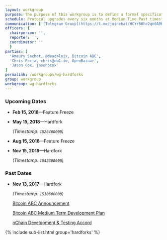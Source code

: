 ```yaml
---
layout: workgroup
purpose: The purpose of this workgroup is to define a formal specification for how hardforks will be done on a regular basis going forward.
schedule: Protocol upgrades every six months at Median Time Past timestamps. Code and features to be included in the upgrade will be finalized three months prior to the upgrade.
communication: ['[Telegram Group](https://t.me/joinchat/HCYr50he2qn0A9bSLZWoqg)']
officers: {
  chairperson: '',
  reporter: '',
  coordinator: ''
  }
parties: [
  'Amaury Sechet, @deadalnix, Bitcoin ABC',
  'Chris Pacia, chris@ob1.io, OpenBazaar',
  'Jason Cox, jasonbcox'
]
permalink: /workgroups/wg-hardforks
group: workgroup
workgroup: wg-hardforks
---
```


### Upcoming Dates

* **Feb 15, 2018**—Feature Freeze

* **May 15, 2018**—Hardfork
  
  _(Timestamp: `1526400000`)_

* **Aug 15, 2018**—Feature Freeze

* **Nov 15, 2018**—Hardfork
  
  _(Timestamp: `1542300000`)_

### Past Dates

* **Nov 13, 2017**—Hardfork
  
  _(Timestamp: `1510600000`)_
  
  [Bitcoin ABC Announcement](https://www.bitcoinabc.org/november)
  
  [Bitcoin ABC Medium Term Development Plan](https://www.bitcoinabc.org/bitcoin-abc-medium-term-development)
  
  [nChain Development & Testing Accord](https://nchain.com/en/blog/bitcoin-cash-development-testing-accord/)


{% include sub-list.html group='hardforks' %}

